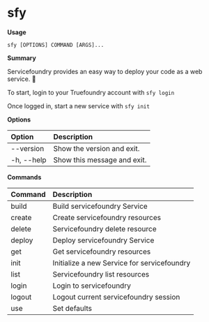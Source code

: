 # sfy

**Usage**

`sfy [OPTIONS] COMMAND [ARGS]...`

**Summary**

Servicefoundry provides an easy way to deploy your code as a web service. 

To start, login to your Truefoundry account with `sfy login`

Once logged in, start a new service with `sfy init`

**Options**

| **Option** | **Description** |
| :--- | :--- |
| --version | Show the version and exit. |
| -h, --help | Show this message and exit. |

**Commands**

| **Command** | **Description** |
| :--- | :--- |
| build | Build servicefoundry Service |
| create | Create servicefoundry resources |
| delete | Servicefoundry delete resource |
| deploy | Deploy servicefoundry Service |
| get | Get servicefoundry resources |
| init | Initialize a new Service for servicefoundry |
| list | Servicefoundry list resources |
| login | Login to servicefoundry |
| logout | Logout current servicefoundry session |
| use | Set defaults |

